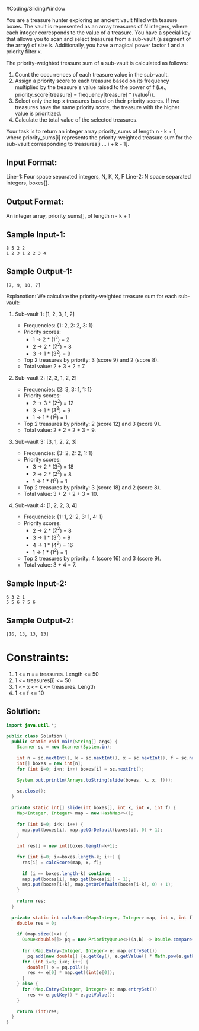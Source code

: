 #Coding/SlidingWindow 

You are a treasure hunter exploring an ancient vault filled with teasure boxes. The vault is represented as an array treasures of N integers, where each integer corresponds to the value of a treasure. 
You have a special key that allows you to scan and select treasures from a sub-vault (a segment of the array) of size k. Additionally, you have a magical power factor f and a priority filter x.

The priority-weighted treasure sum of a sub-vault is calculated as follows:
1. Count the occurrences of each treasure value in the sub-vault.
2. Assign a priority score to each treasure based on its frequency multiplied by the treasure's value raised to the power of f (i.e., priority_score\[treasure] = frequency\[treasure] * ($\text{value}^f$)).
3. Select only the top x treasures based on their priority scores. If two treasures have the same priority score, the treasure with the higher value is prioritized.
4. Calculate the total value of the selected treasures.

Your task is to return an integer array priority_sums of length n - k + 1, where priority_sums\[i] represents the priority-weighted treasure sum for the sub-vault corresponding to treasures\[i ... i + k - 1].

Input Format:
---------------
Line-1: Four space separated integers, N, K, X, F
Line-2: N space separated integers, boxes[].

Output Format:
-----------------
An integer array, priority_sums[], of length n - k + 1


Sample Input-1:
-----------------
```
8 5 2 2
1 2 3 1 2 2 3 4
```

Sample Output-1:
--------------------
```
[7, 9, 10, 7]
```

Explanation:
We calculate the priority-weighted treasure sum for each sub-vault:

1. Sub-vault 1: \[1, 2, 3, 1, 2]
   - Frequencies: {1: 2, 2: 2, 3: 1}
   - Priority scores:
     - 1 → 2 * ($1^2$) = 2
     - 2 → 2 * ($2^2$) = 8
     - 3 → 1 * ($3^2$) = 9
   - Top 2 treasures by priority: 3 (score 9) and 2 (score 8).
   - Total value: 2 + 3 + 2  = 7.

2. Sub-vault 2: \[2, 3, 1, 2, 2]
   - Frequencies: {2: 3, 3: 1, 1: 1}
   - Priority scores:
     - 2 → 3 * ($2^2$) = 12
     - 3 → 1 * ($3^2$) = 9
     - 1 → 1 * ($1^2$) = 1
   - Top 2 treasures by priority: 2 (score 12) and 3 (score 9).
   - Total value: 2 + 2 + 2 + 3 = 9.

3. Sub-vault 3: \[3, 1, 2, 2, 3]
   - Frequencies: {3: 2, 2: 2, 1: 1}
   - Priority scores:
     - 3 → 2 * ($3^2$) = 18
     - 2 → 2 * ($2^2$) = 8
     - 1 → 1 * ($1^2$) = 1
   - Top 2 treasures by priority: 3 (score 18) and 2 (score 8).
   - Total value: 3 + 2 + 2 + 3 = 10.

4. Sub-vault 4: \[1, 2, 2, 3, 4]
   - Frequencies: {1: 1, 2: 2, 3: 1, 4: 1}
   - Priority scores:
     - 2 → 2 * ($2^2$) = 8
     - 3 → 1 * ($3^2$) = 9
     - 4 → 1 * ($4^2$) = 16
     - 1 → 1 * ($1^2$) = 1
   - Top 2 treasures by priority: 4 (score 16) and 3 (score 9).
   - Total value: 3 + 4  = 7.

Sample Input-2:
-----------------
```
6 3 2 1
5 5 6 7 5 6
```

Sample Output-2:
--------------------
```
[16, 13, 13, 13]
```

Constraints:
==============
1. 1 <= n == treasures. Length <= 50
2. 1 <= treasures\[i] <= 50
3. 1 <= x <= k <= treasures. Length
4. 1 <= f <= 10

## Solution:

```java
import java.util.*;

public class Solution {
  public static void main(String[] args) {
    Scanner sc = new Scanner(System.in);
        
    int n = sc.nextInt(), k = sc.nextInt(), x = sc.nextInt(), f = sc.nextInt();
    int[] boxes = new int[n];
    for (int i=0; i<n; i++) boxes[i] = sc.nextInt();
        
    System.out.println(Arrays.toString(slide(boxes, k, x, f)));
        
    sc.close();
  }
    
  private static int[] slide(int boxes[], int k, int x, int f) {
    Map<Integer, Integer> map = new HashMap<>();
        
    for (int i=0; i<k; i++) {
      map.put(boxes[i], map.getOrDefault(boxes[i], 0) + 1);
    }

    int res[] = new int[boxes.length-k+1];
        
    for (int i=0; i<=boxes.length-k; i++) {
      res[i] = calcScore(map, x, f);
            
      if (i == boxes.length-k) continue;
      map.put(boxes[i], map.get(boxes[i]) - 1);
      map.put(boxes[i+k], map.getOrDefault(boxes[i+k], 0) + 1);
    }
        
    return res;
  }
    
  private static int calcScore(Map<Integer, Integer> map, int x, int f) {
    double res = 0;
        
    if (map.size()>x) {
      Queue<double[]> pq = new PriorityQueue<>((a,b) -> Double.compare(b[1],a[1]));
            
      for (Map.Entry<Integer, Integer> e: map.entrySet()) 
      	pq.add(new double[] {e.getKey(), e.getValue() * Math.pow(e.getKey(), f)}); 
      for (int i=0; i<x; i++) {
        double[] e = pq.poll();
        res += e[0] * map.get((int)e[0]);
      }
    } else {
      for (Map.Entry<Integer, Integer> e: map.entrySet()) 
        res += e.getKey() * e.getValue();
    }
        
    return (int)res;
  }
}
```
